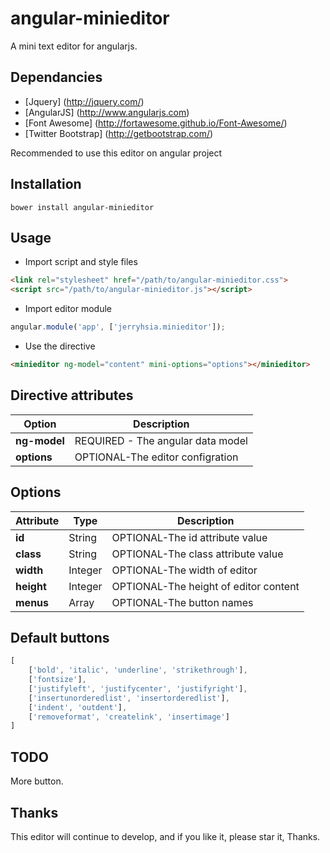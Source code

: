# angular-minieditor
A mini text editor for angularjs.

Dependancies
---

* [Jquery] (http://jquery.com/) 
* [AngularJS] (http://www.angularjs.com) 
* [Font Awesome] (http://fortawesome.github.io/Font-Awesome/)
* [Twitter Bootstrap] (http://getbootstrap.com/)

Recommended to use this editor on angular project

Installation
---

`bower install angular-minieditor`


Usage
---
- Import script and style files
 
```html
<link rel="stylesheet" href="/path/to/angular-minieditor.css">
<script src="/path/to/angular-minieditor.js"></script>
```

- Import editor module

```javascript
angular.module('app', ['jerryhsia.minieditor']);
````

- Use the directive

```html
<minieditor ng-model="content" mini-options="options"></minieditor>
```

Directive attributes
-----------

Option|Description
---------------------|---------------
**ng-model**		 | 			REQUIRED - The angular data model
**options** 	 |			OPTIONAL-The editor configration

Options
---

Attribute|Type|Description
---------------|------|---------------
**id**|String|OPTIONAL-The id attribute value 
**class**|String|OPTIONAL-The class attribute value
**width**|Integer|OPTIONAL-The width of editor
**height**|Integer|OPTIONAL-The height of editor content
**menus**|Array|OPTIONAL-The button names



Default buttons
---

```javascript
[
    ['bold', 'italic', 'underline', 'strikethrough'],
    ['fontsize'],
    ['justifyleft', 'justifycenter', 'justifyright'],
    ['insertunorderedlist', 'insertorderedlist'],
    ['indent', 'outdent'],
    ['removeformat', 'createlink', 'insertimage']
]
```

TODO
---
More button.

Thanks
---
This editor will continue to develop, and if you like it, please star it, Thanks.








